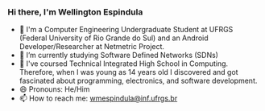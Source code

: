 ### Hi there, I'm Wellington Espindula
- 🔭 I'm a Computer Engineering Undergraduate Student at UFRGS (Federal University of Rio Grande do Sul) and an Android Developer/Researcher at Netmetric Project.
- 🌱 I’m currently studying Software Defined Networks (SDNs)
- :star2: I've coursed Technical Integrated High School in Computing. Therefore, when I was young as 14 years old I discovered and got fascinated about programming, electronics, and software development.
- 😄 Pronouns: He/Him
- 📫 How to reach me: wmespindula@inf.ufrgs.br

<!--
**WellingtonEspindula/WellingtonEspindula** is a ✨ _special_ ✨ repository because its `README.md` (this file) appears on your GitHub profile.

Here are some ideas to get you started:

- 🔭 I’m currently working on ...
- 🌱 I’m currently learning ...
- 👯 I’m looking to collaborate on ...
- 🤔 I’m looking for help with ...
- 💬 Ask me about ...
- 📫 How to reach me: ...
- 😄 Pronouns: ...
- ⚡ Fun fact: ...
-->
